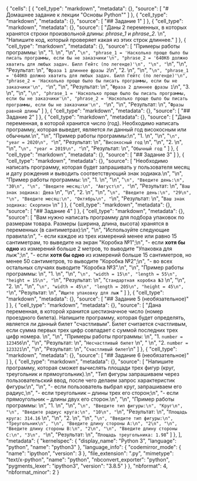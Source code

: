{
 "cells": [
  {
   "cell_type": "markdown",
   "metadata": {},
   "source": [
    "# Домашнее задание к лекции \"Основы Python\""
   ]
  },
  {
   "cell_type": "markdown",
   "metadata": {},
   "source": [
    "## Задание 1"
   ]
  },
  {
   "cell_type": "markdown",
   "metadata": {},
   "source": [
    "Даны 2 переменных, в которых хранятся строки произвольной длины: *phrase_1* и *phrase_2*.  \n",
    "Напишите код, который проверяет какая из этих строк длиннее."
   ]
  },
  {
   "cell_type": "markdown",
   "metadata": {},
   "source": [
    "Примеры работы программы:  \n",
    "1.  \n",
    "\n",
    "```\n",
    "phrase_1 = 'Насколько проще было бы писать программы, если бы не заказчики'\n",
    "phrase_2 = '640Кб должно хватить для любых задач. Билл Гейтс (по легенде)'\n",
    "\n",
    "```\n",
    "\n",
    "Результат:  \n",
    "`Фраза 1 длиннее фразы 2`\n",
    "2.     \n",
    "\n",
    "```\n",
    "phrase_1 = '640Кб должно хватить для любых задач. Билл Гейтс (по легенде)'\n",
    "phrase_2 = 'Насколько проще было бы писать программы, если бы не заказчики'\n",
    "```\n",
    "\n",
    "Результат:  \n",
    "`Фраза 2 длиннее фразы 1`\n",
    "3.     \n",
    "\n",
    "```\n",
    "phrase_1 = 'Насколько проще было бы писать программы, если бы не заказчики'\n",
    "phrase_2 = 'Насколько проще было бы писать программы, если бы не заказчики'\n",
    "```\n",
    "\n",
    "Результат:  \n",
    "`Фразы равной длины`"
   ]
  },
  {
   "cell_type": "markdown",
   "metadata": {},
   "source": [
    "## Задание 2"
   ]
  },
  {
   "cell_type": "markdown",
   "metadata": {},
   "source": [
    "Дана переменная, в которой хранится число (год). Необходимо написать программу, которая выведет, является ли данный год високосным или обычным.\n",
    "\n",
    "Пример работы программы:\n",
    "1.  \n",
    "\n",
    "```\n",
    "year = 2020\n",
    "```\n",
    "Результат:  \n",
    "`Високосный год` \n",
    "\n",
    "2.  \n",
    "\n",
    "```\n",
    "year = 2019\n",
    "```\n",
    "Результат:  \n",
    "`Обычный год` "
   ]
  },
  {
   "cell_type": "markdown",
   "metadata": {},
   "source": [
    "## Задание 3"
   ]
  },
  {
   "cell_type": "markdown",
   "metadata": {},
   "source": [
    "Необходимо написать программу, которая будет запрашивать у пользователя месяц и дату рождения и выводить соответствующий знак зодиака.\n",
    "\n",
    "Пример работы программы:  \n",
    "1.  \n",
    "\n",
    "```\n",
    "Введите день:\n",
    "30\n",
    "\n",
    "Введите месяц:\n",
    "Август\n",
    "```\n",
    "Результат:  \n",
    "`Ваш знак зодиака: Дева` \n",
    "\n",
    "2.  \n",
    "\n",
    "```\n",
    "Введите день:\n",
    "29\n",
    "\n",
    "Введите месяц:\n",
    "Октябрь\n",
    "```\n",
    "Результат:  \n",
    "`Ваш знак зодиака: Скорпион` \n"
   ]
  },
  {
   "cell_type": "markdown",
   "metadata": {},
   "source": [
    "## Задание 4"
   ]
  },
  {
   "cell_type": "markdown",
   "metadata": {},
   "source": [
    "Вам нужно написать программу для подбора упаковок по размерам товара. Размеры (ширина, длина, высота) хранятся в переменных (в сантиметрах):\n",
    "\n",
    "Используйте следующие правила:\n",
    "- если каждое из трех измерений менее или равно 15 сантиметрам, то выведите на экран \"Коробка №1\";\n",
    "- если **хотя бы одно** из измерений больше 2 метров, то выводите \"Упаковка для лыж\";\n",
    "- если **хотя бы одно** из измерений больше 15 сантиметров, но менее 50 сантиметров, то выводите \"Коробка №2\";\n",
    "- во всех остальных случаях выводите \"Коробка №3\".\n",
    "\n",
    "Пример работы программы:  \n",
    "1.  \n",
    "\n",
    "```\n",
    "width = 15\n",
    "length = 55\n",
    "height = 15\n",
    "```\n",
    "Результат:  \n",
    "`Стандартная коробка №3` \n",
    "\n",
    "2.  \n",
    "\n",
    "```\n",
    "width = 45\n",
    "length = 205\n",
    "height = 45\n",
    "```\n",
    "Результат:  \n",
    "`Ищите упаковку для лыж` "
   ]
  },
  {
   "cell_type": "markdown",
   "metadata": {},
   "source": [
    "## Задание 5 (необязательное)"
   ]
  },
  {
   "cell_type": "markdown",
   "metadata": {},
   "source": [
    "Дана переменная, в которой хранится шестизначное число (номер проездного билета). Напишите программу, которая будет определять, является ли данный билет \"счастливым\". Билет считается счастливым, если сумма первых трех цифр совпадает с суммой последних трех цифр номера.   \n",
    "\n",
    "Примеры работы программы:  \n",
    "1. ```number = 123456```\n",
    "\n",
    "Результат:  \n",
    "`Несчастливый билет`  \n",
    "  \n",
    "2. ```number = 123321```\n",
    "\n",
    "Результат:  \n",
    "`Счастливый билет`\n"
   ]
  },
  {
   "cell_type": "markdown",
   "metadata": {},
   "source": [
    "## Задание 6 (необязательное)"
   ]
  },
  {
   "cell_type": "markdown",
   "metadata": {},
   "source": [
    "Напишите программу, которая сможет вычислять площади трех фигур (круг, треугольник и прямоугольник).\n",
    "Тип фигуры запрашиваем через пользовательский ввод, после чего делаем запрос характеристик фигуры:\n",
    "\n",
    "- если пользователь выбрал круг, запрашиваем его радиус,\n",
    "- если треугольник – длины трех его сторон;\n",
    "- если прямоугольник – длины двух его сторон.\n",
    "\n",
    "Пример работы программы:  \n",
    "1.  \n",
    "\n",
    "```\n",
    "Введите тип фигуры:\n",
    "Круг\n",
    "\n",
    "Введите радиус круга:\n",
    "10\n",
    "```\n",
    "Результат:  \n",
    "`Площадь круга: 314.16`  \n",
    "\n",
    "2.  \n",
    "\n",
    "```\n",
    "Введите тип фигуры:\n",
    "Треугольник\n",
    "\n",
    "Введите длину стороны A:\n",
    "2\n",
    "\n",
    "Введите длину стороны B:\n",
    "2\n",
    "\n",
    "Введите длину стороны C:\n",
    "3\n",
    "```\n",
    "Результат:  \n",
    "`Площадь треугольника: 1.98`"
   ]
  },
 ],
 "metadata": {
  "kernelspec": {
   "display_name": "Python 3",
   "language": "python",
   "name": "python3"
  },
  "language_info": {
   "codemirror_mode": {
    "name": "ipython",
    "version": 3
   },
   "file_extension": ".py",
   "mimetype": "text/x-python",
   "name": "python",
   "nbconvert_exporter": "python",
   "pygments_lexer": "ipython3",
   "version": "3.8.5"
  }
 },
 "nbformat": 4,
 "nbformat_minor": 2
}